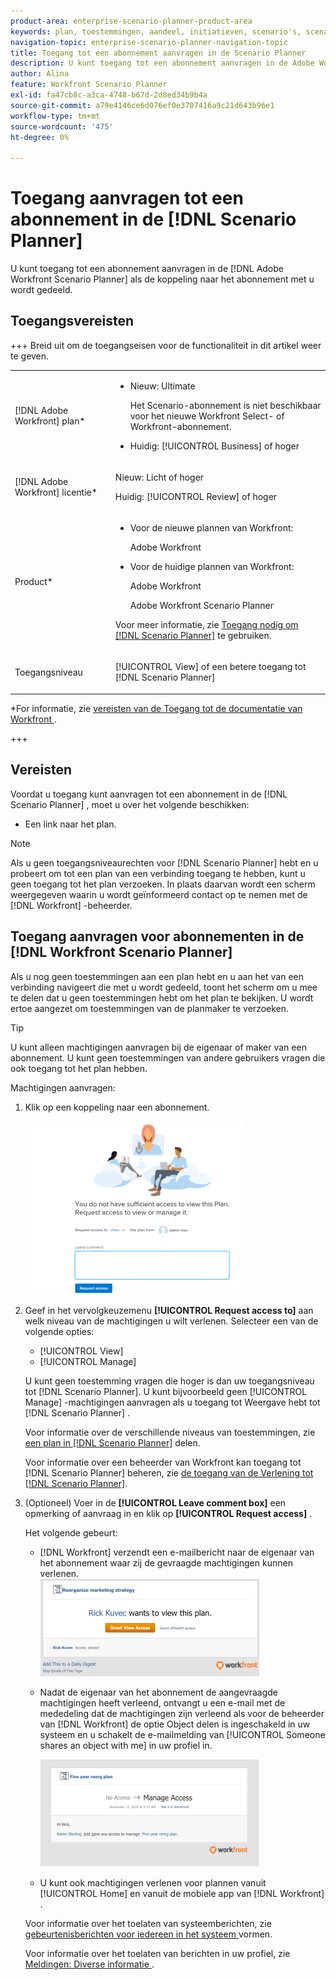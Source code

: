 ```yaml
---
product-area: enterprise-scenario-planner-product-area
keywords: plan, toestemmingen, aandeel, initiatieven, scenario's, scenario
navigation-topic: enterprise-scenario-planner-navigation-topic
title: Toegang tot een abonnement aanvragen in de Scenario Planner
description: U kunt toegang tot een abonnement aanvragen in de Adobe Workfront Scenario Planner wanneer de koppeling naar het abonnement met u wordt gedeeld.
author: Alina
feature: Workfront Scenario Planner
exl-id: fa47cb8c-a3ca-4748-b67d-2d8ed34b9b4a
source-git-commit: a79e4146ce6d076ef0e3707416a9c21d643b96e1
workflow-type: tm+mt
source-wordcount: '475'
ht-degree: 0%

---
```


# Toegang aanvragen tot een abonnement in de [!DNL Scenario Planner]

U kunt toegang tot een abonnement aanvragen in de [!DNL Adobe Workfront Scenario Planner] als de koppeling naar het abonnement met u wordt gedeeld.

## Toegangsvereisten

+++ Breid uit om de toegangseisen voor de functionaliteit in dit artikel weer te geven.

<table style="table-layout:auto"> 
 <col> 
 <col> 
 <tbody> 
  <tr> 
   <td> <p>[!DNL Adobe Workfront] plan*</p> </td> 
   <td> <ul></li>
   <li><p>Nieuw: Ultimate </p></li>
   <p>Het Scenario-abonnement is niet beschikbaar voor het nieuwe Workfront Select- of Workfront-abonnement. </p>
   <li><p>Huidig: [!UICONTROL Business] of hoger</p></ul>
   </td> 
  </tr> 
  <tr> 
   <td> <p>[!DNL Adobe Workfront] licentie*</p> </td> 
   <td> <p>Nieuw: Licht of hoger</p> 
   <p>Huidig: [!UICONTROL Review] of hoger</p> </td> 
  </tr> 
  <tr> 
   <td>Product* </td> 
   <td> <ul><li><p>Voor de nieuwe plannen van Workfront:</p><p> Adobe Workfront</li></p>
   <li><p>Voor de huidige plannen van Workfront: </p>
   <p>Adobe Workfront</p> <p>Adobe Workfront Scenario Planner</p></li></ul>

<p>Voor meer informatie, zie <a href="../scenario-planner/access-needed-to-use-sp.md" class="MCXref xref"> Toegang nodig om [!DNL Scenario Planner]</a> te gebruiken. </p> </td> 
  </tr> 
  <tr data-mc-conditions=""> 
   <td>Toegangsniveau </td> 
   <td>  <p>[!UICONTROL View] of een betere toegang tot [!DNL Scenario Planner]</p>  </td> 
  </tr>
 </tbody> 
</table>

*For informatie, zie [ vereisten van de Toegang tot de documentatie van Workfront ](/help/quicksilver/administration-and-setup/add-users/access-levels-and-object-permissions/access-level-requirements-in-documentation.md).

+++

## Vereisten

Voordat u toegang kunt aanvragen tot een abonnement in de [!DNL Scenario Planner] , moet u over het volgende beschikken:

* Een link naar het plan.

>[!NOTE]
>
>Als u geen toegangsniveaurechten voor [!DNL Scenario Planner] hebt en u probeert om tot een plan van een verbinding toegang te hebben, kunt u geen toegang tot het plan verzoeken. In plaats daarvan wordt een scherm weergegeven waarin u wordt geïnformeerd contact op te nemen met de [!DNL Workfront] -beheerder.

## Toegang aanvragen voor abonnementen in de [!DNL Workfront Scenario Planner]

Als u nog geen toestemmingen aan een plan hebt en u aan het van een verbinding navigeert die met u wordt gedeeld, toont het scherm om u mee te delen dat u geen toestemmingen hebt om het plan te bekijken. U wordt ertoe aangezet om toestemmingen van de planmaker te verzoeken.

>[!TIP]
>
>U kunt alleen machtigingen aanvragen bij de eigenaar of maker van een abonnement. U kunt geen toestemmingen van andere gebruikers vragen die ook toegang tot het plan hebben.

Machtigingen aanvragen:

1. Klik op een koppeling naar een abonnement.

   ![](assets/request-access-to-plan-350x277.png)

1. Geef in het vervolgkeuzemenu **[!UICONTROL Request access to]** aan welk niveau van de machtigingen u wilt verlenen. Selecteer een van de volgende opties:

   * [!UICONTROL View]
   * [!UICONTROL Manage]

   U kunt geen toestemming vragen die hoger is dan uw toegangsniveau tot [!DNL Scenario Planner]. U kunt bijvoorbeeld geen [!UICONTROL Manage] -machtigingen aanvragen als u toegang tot Weergave hebt tot [!DNL Scenario Planner] .

   Voor informatie over de verschillende niveaus van toestemmingen, zie [ een plan in  [!DNL Scenario Planner]](../scenario-planner/share-a-plan.md) delen.

   Voor informatie over een beheerder van Workfront kan toegang tot [!DNL Scenario Planner] beheren, zie [ de toegang van de Verlening tot  [!DNL Scenario Planner]](../administration-and-setup/add-users/configure-and-grant-access/grant-access-sp.md).

1. (Optioneel) Voer in de **[!UICONTROL Leave comment box]** een opmerking of aanvraag in en klik op **[!UICONTROL Request access]** .

   Het volgende gebeurt:

   * [!DNL Workfront] verzendt een e-mailbericht naar de eigenaar van het abonnement waar zij de gevraagde machtigingen kunnen verlenen.\
     ![](assets/request-access-to-plan-email-350x156.png)

   * Nadat de eigenaar van het abonnement de aangevraagde machtigingen heeft verleend, ontvangt u een e-mail met de mededeling dat de machtigingen zijn verleend als voor de beheerder van [!DNL Workfront] de optie Object delen is ingeschakeld in uw systeem en u schakelt de e-mailmelding van [!UICONTROL Someone shares an object with me] in uw profiel in.

     ![](assets/access-granted-to-plan-email-350x172.png)

   * U kunt ook machtigingen verlenen voor plannen vanuit [!UICONTROL Home] en vanuit de mobiele app van [!DNL Workfront] .

   Voor informatie over het toelaten van systeemberichten, zie [ gebeurtenisberichten voor iedereen in het systeem ](../administration-and-setup/manage-workfront/emails/configure-event-notifications-for-everyone-in-the-system.md) vormen.

   Voor informatie over het toelaten van berichten in uw profiel, zie [ Meldingen: Diverse informatie ](../workfront-basics/using-notifications/notifications-misc-information.md).
